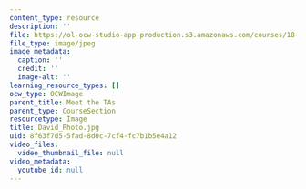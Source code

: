 ```yaml
---
content_type: resource
description: ''
file: https://ol-ocw-studio-app-production.s3.amazonaws.com/courses/18-03sc-differential-equations-fall-2011/8f63f7d55fad8d0c7cf4fc7b1b5e4a12_David_Photo.jpg
file_type: image/jpeg
image_metadata:
  caption: ''
  credit: ''
  image-alt: ''
learning_resource_types: []
ocw_type: OCWImage
parent_title: Meet the TAs
parent_type: CourseSection
resourcetype: Image
title: David_Photo.jpg
uid: 8f63f7d5-5fad-8d0c-7cf4-fc7b1b5e4a12
video_files:
  video_thumbnail_file: null
video_metadata:
  youtube_id: null
---
```

